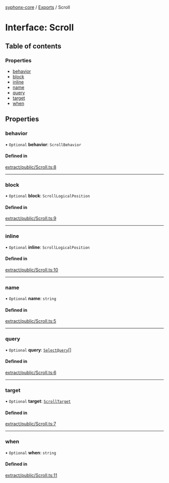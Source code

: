 [syphonx-core](../README.md) / [Exports](../modules.md) / Scroll

# Interface: Scroll

## Table of contents

### Properties

- [behavior](Scroll.md#behavior)
- [block](Scroll.md#block)
- [inline](Scroll.md#inline)
- [name](Scroll.md#name)
- [query](Scroll.md#query)
- [target](Scroll.md#target)
- [when](Scroll.md#when)

## Properties

### behavior

• `Optional` **behavior**: `ScrollBehavior`

#### Defined in

[extract/public/Scroll.ts:8](https://github.com/dtempx/syphonx-core/blob/6f11d82/extract/public/Scroll.ts#L8)

___

### block

• `Optional` **block**: `ScrollLogicalPosition`

#### Defined in

[extract/public/Scroll.ts:9](https://github.com/dtempx/syphonx-core/blob/6f11d82/extract/public/Scroll.ts#L9)

___

### inline

• `Optional` **inline**: `ScrollLogicalPosition`

#### Defined in

[extract/public/Scroll.ts:10](https://github.com/dtempx/syphonx-core/blob/6f11d82/extract/public/Scroll.ts#L10)

___

### name

• `Optional` **name**: `string`

#### Defined in

[extract/public/Scroll.ts:5](https://github.com/dtempx/syphonx-core/blob/6f11d82/extract/public/Scroll.ts#L5)

___

### query

• `Optional` **query**: [`SelectQuery`](../modules.md#selectquery)[]

#### Defined in

[extract/public/Scroll.ts:6](https://github.com/dtempx/syphonx-core/blob/6f11d82/extract/public/Scroll.ts#L6)

___

### target

• `Optional` **target**: [`ScrollTarget`](../modules.md#scrolltarget)

#### Defined in

[extract/public/Scroll.ts:7](https://github.com/dtempx/syphonx-core/blob/6f11d82/extract/public/Scroll.ts#L7)

___

### when

• `Optional` **when**: `string`

#### Defined in

[extract/public/Scroll.ts:11](https://github.com/dtempx/syphonx-core/blob/6f11d82/extract/public/Scroll.ts#L11)
